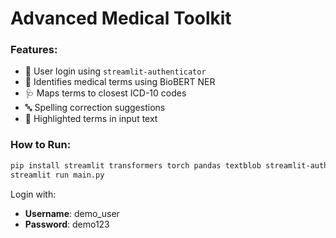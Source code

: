 
# Advanced Medical Toolkit

### Features:
- 🔐 User login using `streamlit-authenticator`
- 🧠 Identifies medical terms using BioBERT NER
- 🩺 Maps terms to closest ICD-10 codes
- 🔤 Spelling correction suggestions
- 🔦 Highlighted terms in input text

### How to Run:
```bash
pip install streamlit transformers torch pandas textblob streamlit-authenticator pyyaml
streamlit run main.py
```

Login with:
- **Username**: demo_user
- **Password**: demo123
